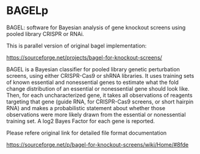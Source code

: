# BAGELp
BAGEL: software for Bayesian analysis of gene knockout screens using pooled library CRISPR or RNAi.

This is parallel version of original bagel implementation:

https://sourceforge.net/projects/bagel-for-knockout-screens/

BAGEL is a Bayesian classifier for pooled library genetic perturbation screens, using either CRISPR-Cas9 or shRNA libraries. 
It uses training sets of known essential and nonessential genes to estimate what the fold change distribution of 
an essential or nonessential gene should look like. Then, for each uncharacterized gene, it takes all observations of 
reagents targeting that gene (guide RNA, for CRISPR-Cas9 screens, or short hairpin RNA) and makes a 
probabilistic statement about whether those observations were more likely drawn from the essential or nonessential training set.
A log2 Bayes Factor for each gene is reported.

Please refere original link for detailed file format documentation

https://sourceforge.net/p/bagel-for-knockout-screens/wiki/Home/#8fde

